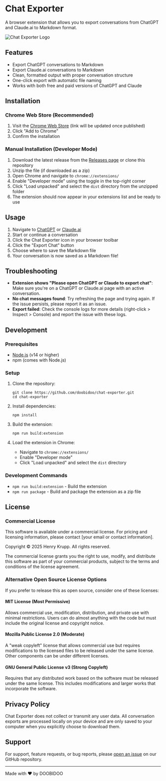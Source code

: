 # Chat Exporter

A browser extension that allows you to export conversations from ChatGPT and Claude.ai to Markdown format.

![Chat Exporter Logo](icons/icon128.png)

## Features

- Export ChatGPT conversations to Markdown
- Export Claude.ai conversations to Markdown
- Clean, formatted output with proper conversation structure
- One-click export with automatic file naming
- Works with both free and paid versions of ChatGPT and Claude

## Installation

### Chrome Web Store (Recommended)

1. Visit the [Chrome Web Store](https://chrome.google.com/webstore/category/extensions) (link will be updated once published)
2. Click "Add to Chrome"
3. Confirm the installation

### Manual Installation (Developer Mode)

1. Download the latest release from the [Releases page](https://github.com/doobidoo/chat-exporter/releases) or clone this repository
2. Unzip the file (if downloaded as a zip)
3. Open Chrome and navigate to `chrome://extensions/`
4. Enable "Developer mode" using the toggle in the top-right corner
5. Click "Load unpacked" and select the `dist` directory from the unzipped folder
6. The extension should now appear in your extensions list and be ready to use

## Usage

1. Navigate to [ChatGPT](https://chat.openai.com/) or [Claude.ai](https://claude.ai/)
2. Start or continue a conversation
3. Click the Chat Exporter icon in your browser toolbar
4. Click the "Export Chat" button
5. Choose where to save the Markdown file
6. Your conversation is now saved as a Markdown file!

## Troubleshooting

- **Extension shows "Please open ChatGPT or Claude to export chat"**: Make sure you're on a ChatGPT or Claude.ai page with an active conversation.
- **No chat messages found**: Try refreshing the page and trying again. If the issue persists, please report it as an issue.
- **Export failed**: Check the console logs for more details (right-click > Inspect > Console) and report the issue with these logs.

## Development

### Prerequisites

- [Node.js](https://nodejs.org/) (v14 or higher)
- npm (comes with Node.js)

### Setup

1. Clone the repository:
   ```
   git clone https://github.com/doobidoo/chat-exporter.git
   cd chat-exporter
   ```

2. Install dependencies:
   ```
   npm install
   ```

3. Build the extension:
   ```
   npm run build:extension
   ```

4. Load the extension in Chrome:
   - Navigate to `chrome://extensions/`
   - Enable "Developer mode"
   - Click "Load unpacked" and select the `dist` directory

### Development Commands

- `npm run build:extension` - Build the extension
- `npm run package` - Build and package the extension as a zip file

## License

### Commercial License

This software is available under a commercial license. For pricing and licensing information, please contact [your email or contact information].

Copyright © 2025 Henry Krupp. All rights reserved.

The commercial license grants you the right to use, modify, and distribute this software as part of your commercial products, subject to the terms and conditions of the license agreement.

### Alternative Open Source License Options

If you prefer to release this as open source, consider one of these licenses:

#### MIT License (Most Permissive)
Allows commercial use, modification, distribution, and private use with minimal restrictions. Users can do almost anything with the code but must include the original license and copyright notice.

#### Mozilla Public License 2.0 (Moderate)
A "weak copyleft" license that allows commercial use but requires modifications to the licensed files to be released under the same license. Other components can be under different licenses.

#### GNU General Public License v3 (Strong Copyleft)
Requires that any distributed work based on the software must be released under the same license. This includes modifications and larger works that incorporate the software.

## Privacy Policy

Chat Exporter does not collect or transmit any user data. All conversation exports are processed locally on your device and are only saved to your computer when you explicitly choose to download them.

## Support

For support, feature requests, or bug reports, please [open an issue](https://github.com/yourusername/chat-exporter/issues) on our GitHub repository.

---

Made with ❤️ by DOOBIDOO
